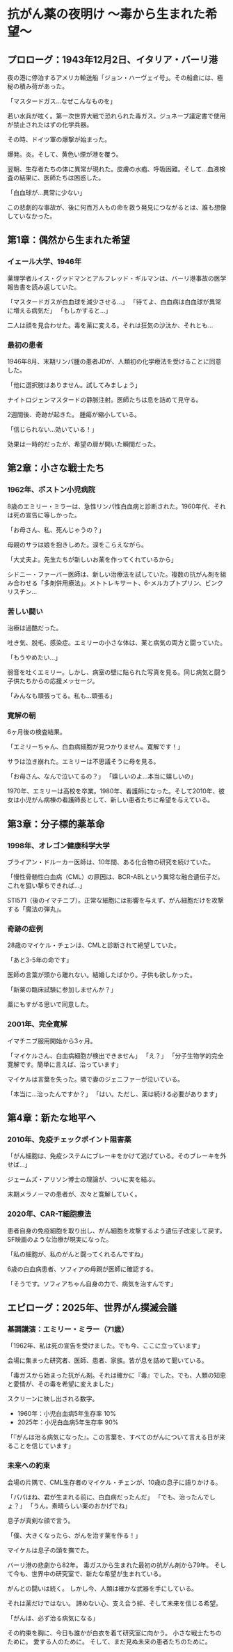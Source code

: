 # 抗がん薬の夜明け ～毒から生まれた希望～

## プロローグ：1943年12月2日、イタリア・バーリ港

夜の港に停泊するアメリカ輸送船「ジョン・ハーヴェイ号」。その船倉には、極秘の積み荷があった。

「マスタードガス...なぜこんなものを」

若い水兵が呟く。第一次世界大戦で恐れられた毒ガス。ジュネーブ議定書で使用が禁止されたはずの化学兵器。

その時、ドイツ軍の爆撃が始まった。

爆発。炎。そして、黄色い煙が港を覆う。

翌朝、生存者たちの体に異常が現れた。皮膚の水疱、呼吸困難。そして...血液検査の結果に、医師たちは困惑した。

「白血球が...異常に少ない」

この悲劇的な事故が、後に何百万人もの命を救う発見につながるとは、誰も想像していなかった。

## 第1章：偶然から生まれた希望

### イェール大学、1946年

薬理学者ルイス・グッドマンとアルフレッド・ギルマンは、バーリ港事故の医学報告書を読み返していた。

「マスタードガスが白血球を減少させる...」
「待てよ、白血病は白血球が異常に増える病気だ」
「もしかすると...」

二人は顔を見合わせた。毒を薬に変える。それは狂気の沙汰か、それとも...

### 最初の患者

1946年8月、末期リンパ腫の患者JDが、人類初の化学療法を受けることに同意した。

「他に選択肢はありません。試してみましょう」

ナイトロジェンマスタードの静脈注射。医師たちは息を詰めて見守る。

2週間後、奇跡が起きた。
腫瘍が縮小している。

「信じられない...効いている！」

効果は一時的だったが、希望の扉が開いた瞬間だった。

## 第2章：小さな戦士たち

### 1962年、ボストン小児病院

8歳のエミリー・ミラーは、急性リンパ性白血病と診断された。1960年代、それは死の宣告に等しかった。

「お母さん、私、死んじゃうの？」

母親のサラは娘を抱きしめた。涙をこらえながら。

「大丈夫よ。先生たちが新しいお薬を作ってくれているから」

シドニー・ファーバー医師は、新しい治療法を試していた。複数の抗がん剤を組み合わせる「多剤併用療法」。メトトレキサート、6-メルカプトプリン、ビンクリスチン...

### 苦しい闘い

治療は過酷だった。

吐き気、脱毛、感染症。エミリーの小さな体は、薬と病気の両方と闘っていた。

「もうやめたい...」

弱音を吐くエミリー。しかし、病室の壁に貼られた写真を見る。同じ病気と闘う子供たちからの応援メッセージ。

「みんなも頑張ってる。私も...頑張る」

### 寛解の朝

6ヶ月後の検査結果。

「エミリーちゃん、白血病細胞が見つかりません。寛解です！」

サラは泣き崩れた。エミリーは不思議そうに母を見る。

「お母さん、なんで泣いてるの？」
「嬉しいのよ...本当に嬉しいの」

1970年、エミリーは高校を卒業。1980年、看護師になった。そして2010年、彼女は小児がん病棟の看護師長として、新しい患者たちに希望を与えている。

## 第3章：分子標的薬革命

### 1998年、オレゴン健康科学大学

ブライアン・ドルーカー医師は、10年間、ある化合物の研究を続けていた。

「慢性骨髄性白血病（CML）の原因は、BCR-ABLという異常な融合遺伝子だ。これを狙い撃ちできれば...」

STI571（後のイマチニブ）。正常な細胞には影響を与えず、がん細胞だけを攻撃する「魔法の弾丸」。

### 奇跡の症例

28歳のマイケル・チェンは、CMLと診断されて絶望していた。

「あと3-5年の命です」

医師の言葉が頭から離れない。結婚したばかり。子供も欲しかった。

「新薬の臨床試験に参加しませんか？」

藁にもすがる思いで同意した。

### 2001年、完全寛解

イマチニブ服用開始から3ヶ月。

「マイケルさん、白血病細胞が検出できません」
「え？」
「分子生物学的完全寛解です。簡単に言えば、治っています」

マイケルは言葉を失った。隣で妻のジェニファーが泣いている。

「本当に...治ったんですか？」
「はい。ただし、薬は続ける必要があります」

## 第4章：新たな地平へ

### 2010年、免疫チェックポイント阻害薬

「がん細胞は、免疫システムにブレーキをかけて逃げている。そのブレーキを外せば...」

ジェームズ・アリソン博士の理論が、ついに実を結ぶ。

末期メラノーマの患者が、次々と寛解していく。

### 2020年、CAR-T細胞療法

患者自身の免疫細胞を取り出し、がん細胞を攻撃するよう遺伝子改変して戻す。SF映画のような治療が現実になった。

「私の細胞が、私のがんと闘ってくれるんですね」

6歳の白血病患者、ソフィアの母親が医師に確認する。

「そうです。ソフィアちゃん自身の力で、病気を治すんです」

## エピローグ：2025年、世界がん撲滅会議

### 基調講演：エミリー・ミラー（71歳）

「1962年、私は死の宣告を受けました。でも今、ここに立っています」

会場に集まった研究者、医師、患者、家族。皆が息を詰めて聞いている。

「毒ガスから始まった抗がん剤。それは確かに『毒』でした。でも、人類の知恵と愛情が、その毒を希望に変えました」

スクリーンに映し出される数字。

- 1960年：小児白血病5年生存率 10%
- 2025年：小児白血病5年生存率 90%

「『がんは治る病気になった』。この言葉を、すべてのがんについて言える日が来ることを信じています」

### 未来への約束

会場の片隅で、CML生存者のマイケル・チェンが、10歳の息子に語りかける。

「パパはね、君が生まれる前に、白血病だったんだ」
「でも、治ったんでしょ？」
「うん。素晴らしい薬のおかげでね」

息子が真剣な顔で言う。

「僕、大きくなったら、がんを治す薬を作る！」

マイケルは息子の頭を撫でた。

バーリ港の悲劇から82年。
毒ガスから生まれた最初の抗がん剤から79年。
そして今も、世界中の研究室で、新たな希望が生まれている。

がんとの闘いは続く。
しかし今、人類は確かな武器を手にしている。

それは薬だけではない。
諦めない心、支え合う絆、そして未来を信じる希望。

「がんは、必ず治る病気になる」

その約束を胸に、今日も誰かが白衣を着て研究室に向かう。
小さな戦士たちのために。
愛する人のために。
そして、まだ見ぬ未来の患者たちのために。